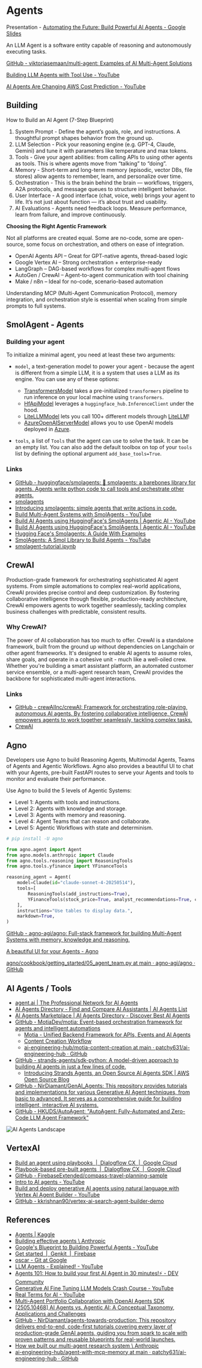 # Agents

Presentation - [Automating the Future: Build Powerful AI Agents - Google Slides](https://docs.google.com/presentation/d/1nRNP7h89k-8FTCP2kMSMbAa0zIJ6r0COm7voa1JT6Sc/edit?usp=sharing)

An LLM Agent is a software entity capable of reasoning and autonomously executing tasks.

[GitHub - viktoriasemaan/multi-agent: Examples of AI Multi-Agent Solutions](https://github.com/viktoriasemaan/multi-agent)

[Building LLM Agents with Tool Use - YouTube](https://youtu.be/5drn2DO7gNY)

[AI Agents Are Changing AWS Cost Prediction - YouTube](https://youtu.be/_cjuQlc62uc)

## Building

How to Build an AI Agent (7-Step Blueprint)

1. System Prompt - Define the agent’s goals, role, and instructions. A thoughtful prompt shapes behavior from the ground up.
2. LLM Selection - Pick your reasoning engine (e.g. GPT-4, Claude, Gemini) and tune it with parameters like temperature and max tokens.
3. Tools - Give your agent abilities: from calling APIs to using other agents as tools. This is where agents move from “talking” to “doing”.
4. Memory - Short-term and long-term memory (episodic, vector DBs, file stores) allow agents to remember, learn, and personalize over time.
5. Orchestration - This is the brain behind the brain — workflows, triggers, A2A protocols, and message queues to structure intelligent behavior.
6. User Interface - A good interface (chat, voice, web) brings your agent to life. It’s not just about function — it’s about trust and usability.
7. AI Evaluations - Agents need feedback loops. Measure performance, learn from failure, and improve continuously.

**Choosing the Right Agentic Framework**

Not all platforms are created equal. Some are no-code, some are open-source, some focus on orchestration, and others on ease of integration.

- OpenAI Agents API – Great for GPT-native agents, thread-based logic
- Google Vertex AI – Strong orchestration + enterprise-ready
- LangGraph – DAG-based workflows for complex multi-agent flows
- AutoGen / CrewAI – Agent-to-agent communication with tool chaining
- Make / n8n – Ideal for no-code, scenario-based automation

Understanding MCP (Multi-Agent Communication Protocol), memory integration, and orchestration style is essential when scaling from simple prompts to full systems.

## SmolAgent - Agents

### Building your agent

To initialize a minimal agent, you need at least these two arguments:

- `model`, a text-generation model to power your agent - because the agent is different from a simple LLM, it is a system that uses a LLM as its engine. You can use any of these options:

    - [TransformersModel](https://huggingface.co/docs/smolagents/v1.5.1/en/reference/agents#smolagents.TransformersModel) takes a pre-initialized `transformers` pipeline to run inference on your local machine using `transformers`.
    - [HfApiModel](https://huggingface.co/docs/smolagents/v1.5.1/en/reference/agents#smolagents.HfApiModel) leverages a `huggingface_hub.InferenceClient` under the hood.
    - [LiteLLMModel](https://huggingface.co/docs/smolagents/v1.5.1/en/reference/agents#smolagents.LiteLLMModel) lets you call 100+ different models through [LiteLLM](https://docs.litellm.ai/)!
    - [AzureOpenAIServerModel](https://huggingface.co/docs/smolagents/v1.5.1/en/reference/agents#smolagents.AzureOpenAIServerModel) allows you to use OpenAI models deployed in [Azure](https://azure.microsoft.com/en-us/products/ai-services/openai-service).
- `tools`, a list of `Tools` that the agent can use to solve the task. It can be an empty list. You can also add the default toolbox on top of your `tools` list by defining the optional argument `add_base_tools=True`.

### Links

- [GitHub - huggingface/smolagents: 🤗 smolagents: a barebones library for agents. Agents write python code to call tools and orchestrate other agents.](https://github.com/huggingface/smolagents)
- [smolagents](https://huggingface.co/docs/smolagents/en/index)
- [Introducing smolagents: simple agents that write actions in code.](https://huggingface.co/blog/smolagents)
- [Build Multi-Agent Systems with SmolAgents - YouTube](https://www.youtube.com/watch?v=uzskhpH5fvo)
- [Build AI Agents using HuggingFace's SmolAgents \| Agentic AI - YouTube](https://www.youtube.com/watch?v=VSm5-CX4QaM)
- [Build AI Agents using HuggingFace's SmolAgents \| Agentic AI - YouTube](https://www.youtube.com/watch?v=VSm5-CX4QaM)
- [Hugging Face's Smolagents: A Guide With Examples](https://www.datacamp.com/tutorial/smolagents)
- [SmolAgents: A Smol Library to Build Agents - YouTube](https://www.youtube.com/watch?v=icRKf_Mvmt8)
- [smolagent-tutorial.ipynb](https://colab.research.google.com/drive/1A03Qt_B0k8U-NPjcvkyJVX_Ch-9955ul?usp=sharing)

## CrewAI

Production-grade framework for orchestrating sophisticated AI agent systems. From simple automations to complex real-world applications, CrewAI provides precise control and deep customization. By fostering collaborative intelligence through flexible, production-ready architecture, CrewAI empowers agents to work together seamlessly, tackling complex business challenges with predictable, consistent results.

### Why CrewAI?

The power of AI collaboration has too much to offer. CrewAI is a standalone framework, built from the ground up without dependencies on Langchain or other agent frameworks. It's designed to enable AI agents to assume roles, share goals, and operate in a cohesive unit - much like a well-oiled crew. Whether you're building a smart assistant platform, an automated customer service ensemble, or a multi-agent research team, CrewAI provides the backbone for sophisticated multi-agent interactions.

### Links

- [GitHub - crewAIInc/crewAI: Framework for orchestrating role-playing, autonomous AI agents. By fostering collaborative intelligence, CrewAI empowers agents to work together seamlessly, tackling complex tasks.](https://github.com/crewAIInc/crewAI)
- [CrewAI](https://www.crewai.com/)

## Agno

Developers use Agno to build Reasoning Agents, Multimodal Agents, Teams of Agents and Agentic Workflows. Agno also provides a beautiful UI to chat with your Agents, pre-built FastAPI routes to serve your Agents and tools to monitor and evaluate their performance.

Use Agno to build the 5 levels of Agentic Systems:

- Level 1: Agents with tools and instructions.
- Level 2: Agents with knowledge and storage.
- Level 3: Agents with memory and reasoning.
- Level 4: Agent Teams that can reason and collaborate.
- Level 5: Agentic Workflows with state and determinism.

```python
# pip install -U agno

from agno.agent import Agent
from agno.models.anthropic import Claude
from agno.tools.reasoning import ReasoningTools
from agno.tools.yfinance import YFinanceTools

reasoning_agent = Agent(
    model=Claude(id="claude-sonnet-4-20250514"),
    tools=[
        ReasoningTools(add_instructions=True),
        YFinanceTools(stock_price=True, analyst_recommendations=True, company_info=True, company_news=True),
    ],
    instructions="Use tables to display data.",
    markdown=True,
)
```

[GitHub - agno-agi/agno: Full-stack framework for building Multi-Agent Systems with memory, knowledge and reasoning.](https://github.com/agno-agi/agno)

[A beautiful UI for your Agents - Agno](https://docs.agno.com/agent-ui/introduction)

[agno/cookbook/getting\_started/05\_agent\_team.py at main · agno-agi/agno · GitHub](https://github.com/agno-agi/agno/blob/main/cookbook/getting_started/05_agent_team.py)

## AI Agents / Tools

- [agent.ai \| The Professional Network for AI Agents](https://agent.ai/agents)
- [AI Agents Directory - Find and Compare AI Assistants \| AI Agents List](https://aiagentslist.com/)
- [AI Agents Marketplace \| AI Agents Directory - Discover Best AI Agents](https://aiagentsdirectory.com/)
- [GitHub - MotiaDev/motia: Event-based orchestration framework for agents and intelligent automations](https://github.com/MotiaDev/motia)
	- [Motia - Unified Backend Framework for APIs, Events and AI Agents](https://www.motia.dev/)
	- [Content Creation Workflow](https://api.filekitcdn.com/e/k7YHPN24SoxyM8nGKZnDxa/35EqtSRzEiZvk7Nw1G82iz/player)
	- [ai-engineering-hub/motia-content-creation at main · patchy631/ai-engineering-hub · GitHub](https://github.com/patchy631/ai-engineering-hub/tree/main/motia-content-creation)
- [GitHub - strands-agents/sdk-python: A model-driven approach to building AI agents in just a few lines of code.](https://github.com/strands-agents/sdk-python)
	- [Introducing Strands Agents, an Open Source AI Agents SDK \| AWS Open Source Blog](https://aws.amazon.com/blogs/opensource/introducing-strands-agents-an-open-source-ai-agents-sdk/)
- [GitHub - NirDiamant/GenAI\_Agents: This repository provides tutorials and implementations for various Generative AI Agent techniques, from basic to advanced. It serves as a comprehensive guide for building intelligent, interactive AI systems.](https://github.com/NirDiamant/GenAI_Agents)
- [GitHub - HKUDS/AutoAgent: "AutoAgent: Fully-Automated and Zero-Code LLM Agent Framework"](https://github.com/HKUDS/AutoAgent)

![AI Agents Landscape](../../media/Pasted%20image%2020250114143214.jpg)

## VertexAI

- [Build an agent using playbooks  \|  Dialogflow CX  \|  Google Cloud](https://cloud.google.com/dialogflow/cx/docs/quick/build-agent-playbook)
- [Playbook-based pre-built agents  \|  Dialogflow CX  \|  Google Cloud](https://cloud.google.com/dialogflow/cx/docs/concept/playbook/prebuilt)
- [GitHub - FirebaseExtended/compass-travel-planning-sample](https://github.com/FirebaseExtended/compass-travel-planning-sample)
- [Intro to AI agents - YouTube](https://www.youtube.com/watch?v=ZZ2QUCePgYw)
- [Build and deploy generative AI agents using natural language with Vertex AI Agent Builder - YouTube](https://www.youtube.com/watch?v=GCmGxBl3RLY)
- [GitHub - kkrishnan90/vertex-ai-search-agent-builder-demo](https://github.com/kkrishnan90/vertex-ai-search-agent-builder-demo)

## References

- [Agents \| Kaggle](https://www.kaggle.com/whitepaper-agents)
- [Building effective agents \\ Anthropic](https://www.anthropic.com/research/building-effective-agents)
- [Google's Blueprint to Building Powerful Agents - YouTube](https://www.youtube.com/watch?v=Z8vTgJkwyA0)
- [Get started  \|  Genkit  \|  Firebase](https://firebase.google.com/docs/genkit/get-started)
- [oscar - Git at Google](https://go.googlesource.com/oscar/)
- [LLM Agents - Explained! - YouTube](https://www.youtube.com/watch?v=5CLNoPiMbUc)
- [Agents 101: How to build your first AI Agent in 30 minutes!⚡️ - DEV Community](https://dev.to/copilotkit/agents-101-how-to-build-your-first-ai-agent-in-30-minutes-1042)
- [Generative AI Fine Tuning LLM Models Crash Course - YouTube](https://youtu.be/t-0s_2uZZU0)
- [Real Terms for AI - YouTube](https://www.youtube.com/playlist?list=PLIivdWyY5sqLvGdVLJZh2EMax97_T-OIB)
- [Multi-Agent Portfolio Collaboration with OpenAI Agents SDK](https://cookbook.openai.com/examples/agents_sdk/multi-agent-portfolio-collaboration/multi_agent_portfolio_collaboration)
- [\[2505.10468\] AI Agents vs. Agentic AI: A Conceptual Taxonomy, Applications and Challenges](https://arxiv.org/abs/2505.10468)
- [GitHub - NirDiamant/agents-towards-production: This repository delivers end-to-end, code-first tutorials covering every layer of production-grade GenAI agents, guiding you from spark to scale with proven patterns and reusable blueprints for real-world launches.](https://github.com/NirDiamant/agents-towards-production)
- [How we built our multi-agent research system \\ Anthropic](https://www.anthropic.com/engineering/built-multi-agent-research-system)
- [ai-engineering-hub/agent-with-mcp-memory at main · patchy631/ai-engineering-hub · GitHub](https://github.com/patchy631/ai-engineering-hub/tree/main/agent-with-mcp-memory)
